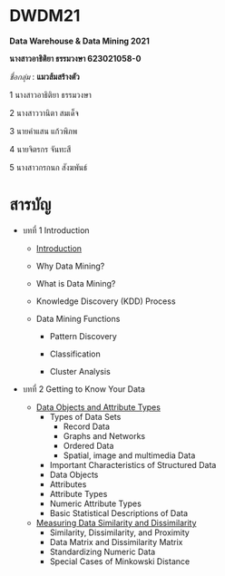 # DWDM21
**Data Warehouse &amp; Data Mining 2021**

**นางสาวอาธิติยา ธรรมวงษา 623021058-0**

_ชื่อกลุ่ม_ : **แมวส้มสร้างตัว**

1 นางสาวอาธิติยา ธรรมวงษา

2 นางสาววานิตา สมเด็จ 

3 นายคำแสน แก้วพิภพ

4 นายจิตรกร จันทะสี

5 นางสาวกรกนก สังฆพันธ์

# สารบัญ

* บทที่ 1 Introduction

  * [Introduction](https://github.com/Athitiya00/DWDM21/blob/main/Chapter1.pdf)
         
  * Why Data Mining?
		     
  * What is Data Mining?
		     
  * Knowledge Discovery (KDD) Process
	 	     
  * Data Mining Functions
			       
       * Pattern Discovery
			       
       * Classification
			       
       * Cluster Analysis
       
* บทที่ 2 Getting to Know Your Data
  * [Data Objects and Attribute Types](https://github.com/Athitiya00/DWDM21/blob/main/Chapter2.pdf)
    * Types of Data Sets
       * Record Data
       * Graphs and Networks
       * Ordered Data
       * Spatial, image and multimedia Data
    * Important Characteristics of Structured Data 		
    * Data Objects
    * Attributes
    * Attribute Types
    * Numeric Attribute Types
    * Basic Statistical Descriptions of Data
  * [Measuring Data Similarity and Dissimilarity](https://github.com/Athitiya00/DWDM21/blob/main/chapter2%E0%B9%80%E0%B8%9E%E0%B8%B4%E0%B9%88%E0%B8%A1.pdf)
    * Similarity, Dissimilarity, and Proximity
    * Data Matrix and Dissimilarity Matrix
    * Standardizing Numeric Data
    * Special Cases of Minkowski Distance














